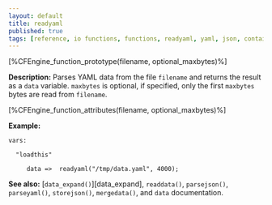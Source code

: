 ```yaml
---
layout: default
title: readyaml
published: true
tags: [reference, io functions, functions, readyaml, yaml, json, container]
---
```


[%CFEngine_function_prototype(filename, optional_maxbytes)%]

**Description:** Parses YAML data from the file `filename` and returns the
result as a `data` variable. `maxbytes` is optional, if specified, only the
first `maxbytes` bytes are read from `filename`.

[%CFEngine_function_attributes(filename, optional_maxbytes)%]

**Example:**

```cf3
vars:

  "loadthis"

     data =>  readyaml("/tmp/data.yaml", 4000);
```

**See also:** [`data_expand()`][data_expand], `readdata()`, `parsejson()`, `parseyaml()`, `storejson()`, `mergedata()`, and `data` documentation.
